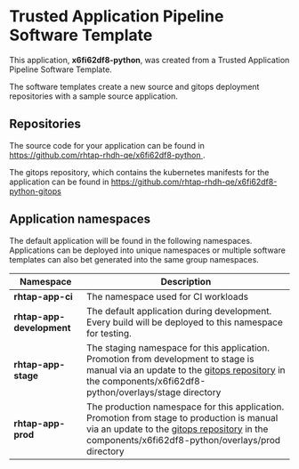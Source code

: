 # Trusted Application Pipeline Software Template

This application, **x6fi62df8-python**, was created from a Trusted Application Pipeline Software Template.

The software templates create a new source and gitops deployment repositories with a sample source application. 

## Repositories

The source code for your application can be found in [https://github.com/rhtap-rhdh-qe/x6fi62df8-python ](https://github.com/rhtap-rhdh-qe/x6fi62df8-python ).
 
The gitops repository, which contains the kubernetes manifests for the application can be found in 
[https://github.com/rhtap-rhdh-qe/x6fi62df8-python-gitops ](https://github.com/rhtap-rhdh-qe/x6fi62df8-python-gitops ) 

## Application namespaces 

The default application will be found in the following namespaces. Applications can be deployed into unique namespaces or multiple software templates can also bet generated into the same group namespaces.  

|  Namespace   |  Description   |  
| -------- | -------- |
| **rhtap-app-ci** | The namespace used for CI workloads |
| **rhtap-app-development** | The default application during development. Every build will be deployed to this namespace for testing. |
| **rhtap-app-stage** | The staging namespace for this application. Promotion from development to stage is manual via an update to the [gitops repository](https://github.com/rhtap-rhdh-qe/x6fi62df8-python-gitops ) in the components/x6fi62df8-python/overlays/stage directory |
| **rhtap-app-prod** | The production namespace for this application. Promotion from stage to production is manual via an update to the [gitops repository](https://github.com/rhtap-rhdh-qe/x6fi62df8-python-gitops ) in the components/x6fi62df8-python/overlays/prod directory |